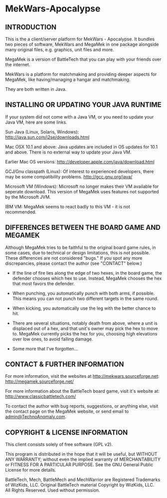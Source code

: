 # MekWars-Apocalypse

INTRODUCTION
------------
This is the a client/server platform for MekWars - Apocalypse. It bundles two pieces of software, MekWars and MegaMek 
in one package alongside many original files, e.g. graphics, unit files and more.

MegaMek is a version of BattleTech that you can play with your friends 
over the internet.  

MekWars is a platform for matchmaking and providing deeper aspects for MegaMek, 
like having/managing a hangar and matchmaking.

They are both written in Java.  


INSTALLING OR UPDATING YOUR JAVA RUNTIME
----------------------------------------
If your system did not come with a Java VM, or you need to update your Java
VM, here are some links.

Sun Java (Linux, Solaris, Windows):
http://java.sun.com/j2se/downloads.html

Mac OSX 10.1 and above:
Java updates are included in OS updates for 10.1 and above.  There is no
external way to update your Java VM.

Earlier Mac OS versions:
http://developer.apple.com/java/download.html

GCJ/Gnu classpath (Linux):
Of interest to experienced developers, there may be some
compatibility problems.
http://gcc.gnu.org/java/

Microsoft VM (Windows):
Microsoft no longer makes their VM available for seperate download.
This version of MegaMek uses features not supported by the Microsoft JVM.

IBM VM:
MegaMek seems to react badly to this VM - it is not recommended.

DIFFERENCES BETWEEN THE BOARD GAME AND MEGAMEK
----------------------------------------------
Although MegaMek tries to be faithful to the original board game rules, in
some cases, due to technical or design limitations, this is not possible.
These differences are not considered "bugs."  If you spot any more 
discrepancies, please contact the author (see "CONTACT" below.)

- If the line of fire lies along the edge of two hexes, in the board game,
    the defender chooses which hex to use.  Instead, MegaMek chooses the
    hex that most favors the defender.
    
- When punching, you automatically punch with both arms, if possible.  This
    means you can not punch two different targets in the same round.
    
- When kicking, you automatically use the leg with the better chance to hit.

- There are several situations, notably death from above, where a unit is
    displaced out of a hex, and that unit's owner may pick the hex to move to.
    MegaMek currently picks the hex for you, choosing high elevations over low
    ones, to avoid falling damage.
    
- Some more that I've forgotten...




CONTACT & FURTHER INFORMATION
-----------------------------
For more information, visit the websites at
http://mekwars.sourceforge.net:
http://megamek.sourceforge.net/

For more information about the BattleTech board game, visit it's website at:
http://www.classicbattletech.com/


To contact the author with bug reports, suggestions, or anything else, visit 
the contact page on the MegaMek website, or send email to admin@TechnoAnomaly.com.



COPYRIGHT & LICENSE INFORMATION
-------------------------------
This client consists solely of free software (GPL v2).
  
This program is distributed in the hope that it will be useful, but 
WITHOUT ANY WARRANTY; without even the implied warranty of MERCHANTABILITY 
or FITNESS FOR A PARTICULAR PURPOSE. See the GNU General Public License 
for more details.

BattleTech, Mech, BattleMech and MechWarrior are Registered Trademarks of 
WizKids, LLC.  Original BattleTech material Copyright by  WizKids, LLC.  
All Rights Reserved.  Used without permission. 
